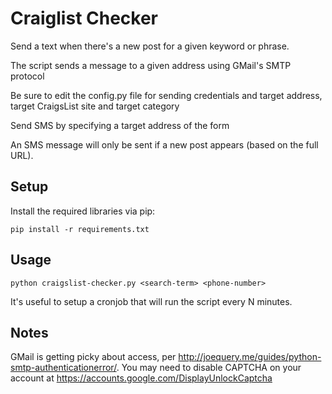 Craiglist Checker
=================
Send a text when there's a new post for a given keyword or phrase.

The script sends a message to a given address using GMail's SMTP protocol

Be sure to edit the config.py file for sending credentials and target address, target CraigsList site and target category

Send SMS by specifying a target address of the form 

An SMS message will only be sent if a new post appears (based on the full URL).

Setup
-----
Install the required libraries via pip:

    pip install -r requirements.txt

Usage
-----
    python craigslist-checker.py <search-term> <phone-number>

It's useful to setup a cronjob that will run the script every N minutes.

Notes
-----
GMail is getting picky about access, per http://joequery.me/guides/python-smtp-authenticationerror/.  You may need to disable CAPTCHA on your account at https://accounts.google.com/DisplayUnlockCaptcha